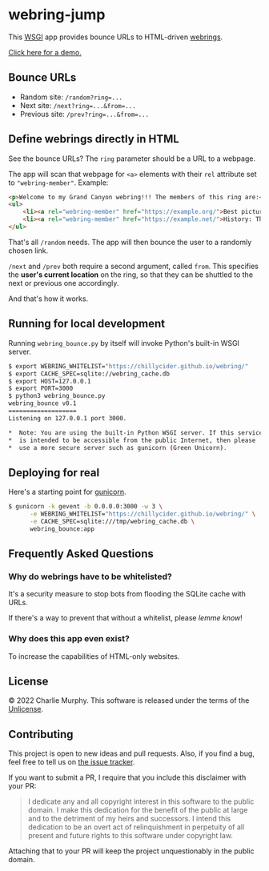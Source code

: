webring-jump
============

This [WSGI](https://en.wikipedia.org/wiki/Web_Server_Gateway_Interface) app provides bounce URLs to HTML-driven [webrings](https://en.wikipedia.org/wiki/Webring).

[Click here for a demo.](https://chillycider.github.io/webring/)

Bounce URLs
-----------

* Random site: `/random?ring=...`
* Next site: `/next?ring=...&from=...`
* Previous site: `/prev?ring=...&from=...`

Define webrings directly in HTML
--------------------------------

See the bounce URLs? The `ring` parameter should be a URL to a webpage.

The app will scan that webpage for `<a>` elements with their `rel` attribute set to `"webring-member"`.  Example:

```html
<p>Welcome to my Grand Canyon webring!!! The members of this ring are:</p>
<ul>
    <li><a rel="webring-member" href="https://example.org/">Best picture spots in the Grand Canyon</a></li>
    <li><a rel="webring-member" href="https://example.net/">History: The Grand Canyon</a></li>
</ul>
```

That's all `/random` needs. The app will then bounce
the user to a randomly chosen link.

`/next` and `/prev` both require a second argument, called `from`.
This specifies the **user's current location** on the ring, so that they
can be shuttled to the next or previous one accordingly.

And that's how it works.

Running for local development
-----------------------------

Running `webring_bounce.py` by itself will invoke Python's built-in WSGI server.

```bash
$ export WEBRING_WHITELIST="https://chillycider.github.io/webring/"
$ export CACHE_SPEC=sqlite://webring_cache.db
$ export HOST=127.0.0.1
$ export PORT=3000
$ python3 webring_bounce.py
webring_bounce v0.1
===================
Listening on 127.0.0.1 port 3000.

*  Note: You are using the built-in Python WSGI server. If this service
*  is intended to be accessible from the public Internet, then please
*  use a more secure server such as gunicorn (Green Unicorn).

```

Deploying for real
------------------

Here's a starting point for [gunicorn](https://gunicorn.org/).

```bash
$ gunicorn -k gevent -b 0.0.0.0:3000 -w 3 \
      -e WEBRING_WHITELIST="https://chillycider.github.io/webring/" \
      -e CACHE_SPEC=sqlite:///tmp/webring_cache.db \
      webring_bounce:app
```

Frequently Asked Questions
--------------------------

### Why do webrings have to be whitelisted?

It's a security measure to stop bots from flooding the SQLite cache
with URLs.

If there's a way to prevent that without a whitelist, please *lemme know*!

### Why does this app even exist?

To increase the capabilities of HTML-only websites.

License
-------

&copy; 2022 Charlie Murphy. This software is released under the terms of the [Unlicense](LICENSE.txt).

Contributing
------------

This project is open to new ideas and pull requests. Also, if you find a bug, feel free to tell us on [the issue tracker](https://github.com/ChillyCider/webring_bounce/issues).

If you want to submit a PR, I require that you include this disclaimer
with your PR:

> I dedicate any and all copyright interest in this software to the public domain. I make this dedication for the benefit of the public at large and to the detriment of my heirs and successors. I intend this dedication to be an overt act of relinquishment in perpetuity of all present and future rights to this software under copyright law.

Attaching that to your PR will keep the project unquestionably in the public domain.